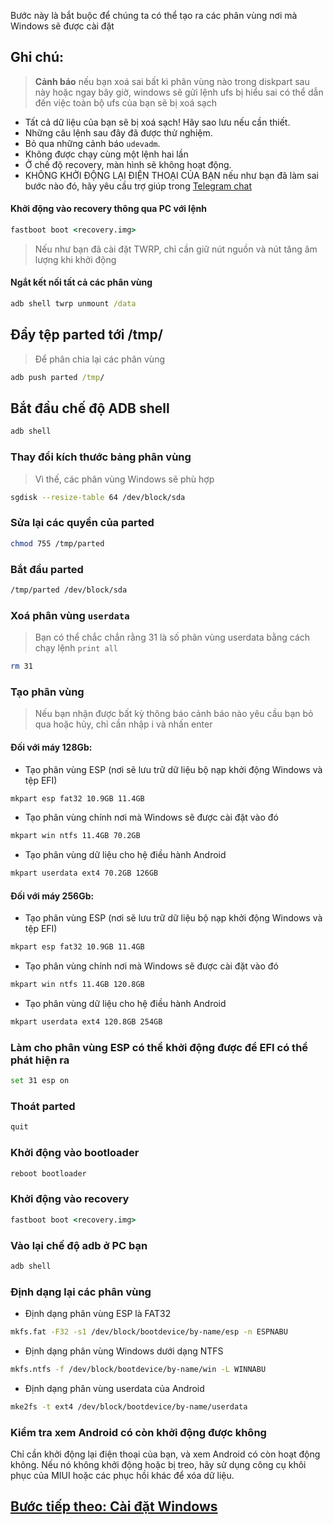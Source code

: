 Bước này là bắt buộc để chúng ta có thể tạo ra các phân vùng nơi mà Windows sẽ được cài đặt

## Ghi chú:
> **Cảnh báo** nếu bạn xoá sai bất kì phân vùng nào trong diskpart sau này hoặc ngay bây giờ, windows sẽ gửi lệnh ufs bị hiểu sai có thể dẫn đến việc toàn bộ ufs của bạn sẽ bị xoá sạch 

- Tất cả dữ liệu của bạn sẽ bị xoá sạch! Hãy sao lưu nếu cần thiết.
- Những câu lệnh sau đây đã được thử nghiệm. 
- Bỏ qua những cảnh báo `udevadm`.
- Không được chạy cùng một lệnh hai lần 
- Ở chế độ recovery, màn hình sẽ không hoạt động.
- KHÔNG KHỞI ĐỘNG LẠI ĐIỆN THOẠI CỦA BẠN nếu như bạn đã làm sai bước nào đó, hãy yêu cầu trợ giúp trong [Telegram chat](https://t.me/nabuwoa)

#### Khởi động vào recovery thông qua PC với lệnh
```cmd
fastboot boot <recovery.img>
```
> Nếu như bạn đã cài đặt TWRP, chỉ cần giữ nút nguồn và nút tăng âm lượng khi khởi động

#### Ngắt kết nối tất cả các phân vùng
```cmd
adb shell twrp unmount /data
```

## Đẩy tệp parted tới /tmp/
> Để phân chia lại các phân vùng
```cmd
adb push parted /tmp/
```

## Bắt đầu chế độ ADB shell
```cmd
adb shell
```

### Thay đổi kích thước bảng phân vùng
> Vì thế, các phân vùng Windows sẽ phù hợp 
```sh
sgdisk --resize-table 64 /dev/block/sda
```

### Sửa lại các quyền của parted
```sh
chmod 755 /tmp/parted
```

### Bắt đầu parted
```sh
/tmp/parted /dev/block/sda
```


### Xoá phân vùng `userdata`
> Bạn có thể chắc chắn rằng 31 là số phân vùng userdata bằng cách chạy lệnh
>  `print all`
```sh
rm 31
```

### Tạo phân vùng
> Nếu bạn nhận được bất kỳ thông báo cảnh báo nào yêu cầu bạn bỏ qua hoặc hủy, chỉ cần nhập i và nhấn enter

#### Đối với máy 128Gb:

- Tạo phân vùng ESP (nơi sẽ lưu trữ dữ liệu bộ nạp khởi động Windows và tệp EFI)
```sh
mkpart esp fat32 10.9GB 11.4GB
```

- Tạo phân vùng chính nơi mà Windows sẽ được cài đặt vào đó
```sh
mkpart win ntfs 11.4GB 70.2GB
```

- Tạo phân vùng dữ liệu cho hệ điều hành Android
```sh
mkpart userdata ext4 70.2GB 126GB
```

#### Đối với máy 256Gb:

- Tạo phân vùng ESP (nơi sẽ lưu trữ dữ liệu bộ nạp khởi động Windows và tệp EFI)
```sh
mkpart esp fat32 10.9GB 11.4GB
```

- Tạo phân vùng chính nơi mà Windows sẽ được cài đặt vào đó
```sh
mkpart win ntfs 11.4GB 120.8GB
```

- Tạo phân vùng dữ liệu cho hệ điều hành Android
```sh
mkpart userdata ext4 120.8GB 254GB
```


### Làm cho phân vùng ESP có thể khởi động được để EFI có thể phát hiện ra
```sh
set 31 esp on
```

### Thoát parted
```sh
quit
```
### Khởi động vào bootloader
```sh
reboot bootloader
```

### Khởi động vào recovery
```cmd
fastboot boot <recovery.img>
```

### Vào lại chế độ adb ở PC bạn
```cmd
adb shell
```

### Định dạng lại các phân vùng
-  Định dạng phân vùng ESP là FAT32
```sh
mkfs.fat -F32 -s1 /dev/block/bootdevice/by-name/esp -n ESPNABU
```

-  Định dạng phân vùng Windows dưới dạng NTFS
```sh
mkfs.ntfs -f /dev/block/bootdevice/by-name/win -L WINNABU
```

-  Định dạng phân vùng userdata của Android
```sh
mke2fs -t ext4 /dev/block/bootdevice/by-name/userdata
```

### Kiểm tra xem Android có còn khởi động được không
Chỉ cần khởi động lại điện thoại của bạn, và xem Android có còn hoạt động không.
Nếu nó không khởi động hoặc bị treo, hãy sử dụng công cụ khôi phục của MIUI hoặc các phục hồi khác để xóa dữ liệu.

## [Bước tiếp theo: Cài đặt Windows](/guide/Vietnamese/2-cài-đặt-vi.md.md)
